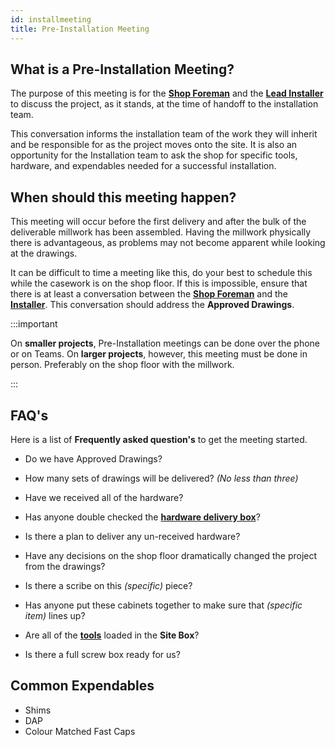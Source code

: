 ```yaml
---
id: installmeeting
title: Pre-Installation Meeting
---
```


## What is a Pre-Installation Meeting?

The purpose of this meeting is for the [**Shop Foreman**](mailto:dan@stirlingwoodworks.com) and the [**Lead Installer**](mailto:shop@stirlingwoodworks.com) to discuss the project, as it stands, at the time of handoff to the installation team.

This conversation informs the installation team of the work they will inherit and be responsible for as the project moves onto the site. It is also an opportunity for the Installation team to ask the shop for specific tools, hardware, and expendables needed for a successful installation.

## When should this meeting happen?

This meeting will occur before the first delivery and after the bulk of the deliverable millwork has been assembled. Having the millwork physically there is advantageous, as problems may not become apparent while looking at the drawings.

It can be difficult to time a meeting like this, do your best to schedule this while the casework is on the shop floor. If this is impossible, ensure that there is at least a conversation between the [**Shop Foreman**](mailto:dan@stirlingwoodworks.com) and the [**Installer**](mailto:shop@stirlingwoodworks.com). This conversation should address the **Approved Drawings**.

:::important

On **smaller projects**, Pre-Installation meetings can be done over the phone or on Teams. On **larger projects**, however, this meeting must be done in person. Preferably on the shop floor with the millwork.

:::

## FAQ's

Here is a list of **Frequently asked question's** to get the meeting started.

* Do we have Approved Drawings?

* How many sets of drawings will be delivered? *(No less than three)*

* Have we received all of the hardware?

* Has anyone double checked the [**hardware delivery box**](../sop/hardwaredeliverybox.md)?

* Is there a plan to deliver any un-received hardware?

* Have any decisions on the shop floor dramatically changed the project from the drawings?

* Is there a scribe on this *(specific)* piece?
  
* Has anyone put these cabinets together to make sure that *(specific item)* lines up?

* Are all of the [**tools**](../toollist.md) loaded in the **Site Box**?

* Is there a full screw box ready for us? 

## Common Expendables

* Shims
* DAP
* Colour Matched Fast Caps